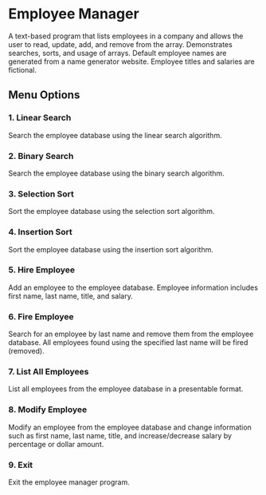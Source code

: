 # Employee Manager
A text-based program that lists employees in a company and allows the user to read, update, add, and remove from the array. Demonstrates searches, sorts, and usage of arrays. Default employee names are generated from a name generator website. Employee titles and salaries are fictional.  

## Menu Options

### 1. Linear Search
Search the employee database using the linear search algorithm.

### 2. Binary Search
Search the employee database using the binary search algorithm.

### 3. Selection Sort
Sort the employee database using the selection sort algorithm. 

### 4. Insertion Sort
Sort the employee database using the insertion sort algorithm. 

### 5. Hire Employee
Add an employee to the employee database. Employee information includes first name, last name, title, and salary. 

### 6. Fire Employee
Search for an employee by last name and remove them from the employee database. All employees found using the specified last name will be fired (removed).

### 7. List All Employees
List all employees from the employee database in a presentable format.

### 8. Modify Employee
Modify an employee from the employee database and change information such as first name, last name, title, and increase/decrease salary by percentage or dollar amount. 

### 9.  Exit
Exit the employee manager program.
